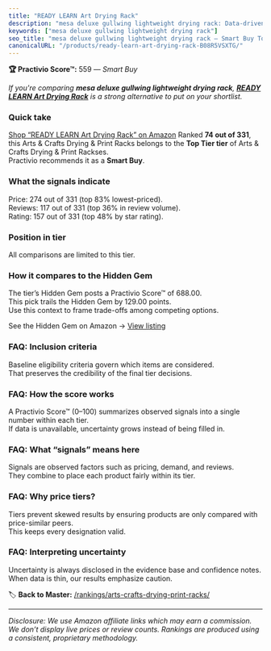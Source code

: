```yaml
---
title: "READY LEARN Art Drying Rack"
description: "mesa deluxe gullwing lightweight drying rack: Data-driven within Top Tier ranking using the Practivio Score™. Positioned by quality, value, demand, findability…"
keywords: ["mesa deluxe gullwing lightweight drying rack"]
seo_title: "mesa deluxe gullwing lightweight drying rack — Smart Buy Top Tier (2025)"
canonicalURL: "/products/ready-learn-art-drying-rack-B08R5VSXTG/"
---
```


**🏆 Practivio Score™:** 559 — _Smart Buy_


*If you're comparing **mesa deluxe gullwing lightweight drying rack**, **[READY LEARN Art Drying Rack](https://www.amazon.com/dp/B08R5VSXTG?tag=practivio-20)** is a strong alternative to put on your shortlist.*
### Quick take
[Shop “READY LEARN Art Drying Rack” on Amazon](https://www.amazon.com/dp/B08R5VSXTG?tag=practivio-20)
Ranked **74 out of 331**, this Arts & Crafts Drying & Print Racks belongs to the **Top Tier tier** of Arts & Crafts Drying & Print Rackses.  
Practivio recommends it as a **Smart Buy**.

### What the signals indicate
Price: 274 out of 331 (top 83% lowest-priced).  
Reviews: 117 out of 331 (top 36% in review volume).  
Rating: 157 out of 331 (top 48% by star rating).  

### Position in tier
All comparisons are limited to this tier.

### How it compares to the Hidden Gem
The tier’s Hidden Gem posts a Practivio Score™ of 688.00.  
This pick trails the Hidden Gem by 129.00 points.  
Use this context to frame trade-offs among competing options.  

See the Hidden Gem on Amazon → [View listing](https://www.amazon.com/dp/B007HRDHJA?tag=practivio-20)

### FAQ: Inclusion criteria
Baseline eligibility criteria govern which items are considered.  
That preserves the credibility of the final tier decisions.

### FAQ: How the score works
A Practivio Score™ (0–100) summarizes observed signals into a single number within each tier.  
If data is unavailable, uncertainty grows instead of being filled in.

### FAQ: What “signals” means here
Signals are observed factors such as pricing, demand, and reviews.  
They combine to place each product fairly within its tier.

### FAQ: Why price tiers?
Tiers prevent skewed results by ensuring products are only compared with price-similar peers.  
This keeps every designation valid.

### FAQ: Interpreting uncertainty
Uncertainty is always disclosed in the evidence base and confidence notes.  
When data is thin, our results emphasize caution.


🏷️ **Back to Master:** [/rankings/arts-crafts-drying-print-racks/](/rankings/arts-crafts-drying-print-racks/)

---
_Disclosure: We use Amazon affiliate links which may earn a commission. We don’t display live prices or review counts. Rankings are produced using a consistent, proprietary methodology._
